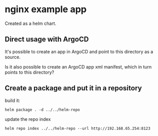# nginx example app

Created as a helm chart.

## Direct usage with ArgoCD

It's possible to create an app in ArgoCD and point to this directory as a source.

Is it also possible to create an ArgoCD app xml manifest, which in turn points to this directory?

## Create a package and put it in a repository

build it:
```
helm package . -d ../../helm-repo
```

update the repo index
```
helm repo index ../../helm-repo --url http://192.168.65.254:8123
```
